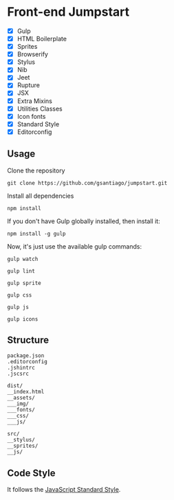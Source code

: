 # Front-end Jumpstart

* [X] Gulp
* [X] HTML Boilerplate
* [X] Sprites
* [X] Browserify
* [X] Stylus
* [X] Nib
* [X] Jeet
* [X] Rupture
* [X] JSX
* [X] Extra Mixins
* [X] Utilities Classes
* [X] Icon fonts
* [X] Standard Style
* [X] Editorconfig

## Usage

Clone the repository

```git clone https://github.com/gsantiago/jumpstart.git```

Install all dependencies

```npm install```

If you don't have Gulp globally installed, then install it:

```npm install -g gulp```

Now, it's just use the available gulp commands:

```gulp watch```

```gulp lint```

```gulp sprite```

```gulp css```

```gulp js```

```gulp icons```

## Structure

```
package.json
.editorconfig
.jshintrc
.jscsrc

dist/
__index.html
__assets/
___img/
___fonts/
___css/
___js/

src/
__stylus/
__sprites/
__js/
```

## Code Style

It follows the [JavaScript Standard Style](https://github.com/feross/standard).